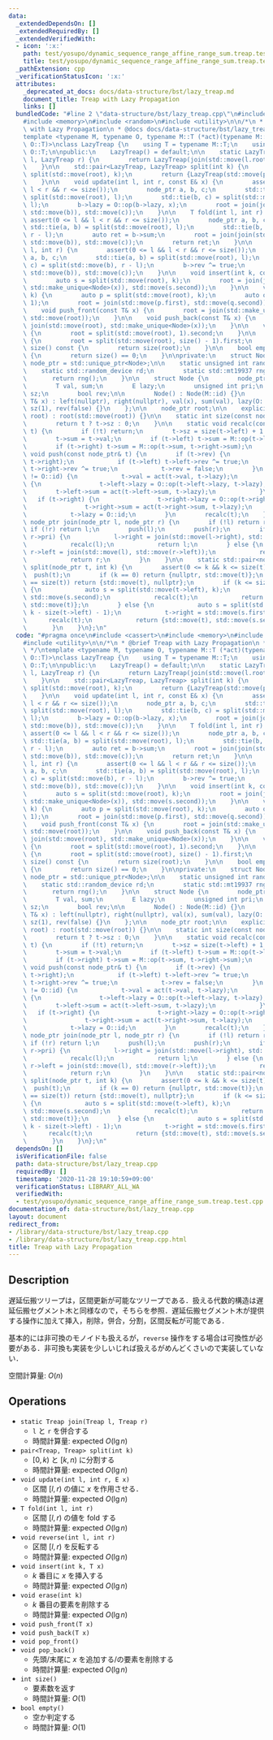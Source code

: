 ```yaml
---
data:
  _extendedDependsOn: []
  _extendedRequiredBy: []
  _extendedVerifiedWith:
  - icon: ':x:'
    path: test/yosupo/dynamic_sequence_range_affine_range_sum.treap.test.cpp
    title: test/yosupo/dynamic_sequence_range_affine_range_sum.treap.test.cpp
  _pathExtension: cpp
  _verificationStatusIcon: ':x:'
  attributes:
    _deprecated_at_docs: docs/data-structure/bst/lazy_treap.md
    document_title: Treap with Lazy Propagation
    links: []
  bundledCode: "#line 2 \"data-structure/bst/lazy_treap.cpp\"\n#include <cassert>\n\
    #include <memory>\n#include <random>\n#include <utility>\n\n/*\n * @brief Treap\
    \ with Lazy Propagation\n * @docs docs/data-structure/bst/lazy_treap.md\n */\n\
    template <typename M, typename O, typename M::T (*act)(typename M::T, typename\
    \ O::T)>\nclass LazyTreap {\n    using T = typename M::T;\n    using E = typename\
    \ O::T;\n\npublic:\n    LazyTreap() = default;\n\n    static LazyTreap join(LazyTreap\
    \ l, LazyTreap r) {\n        return LazyTreap(join(std::move(l.root), std::move(r.root)));\n\
    \    }\n\n    std::pair<LazyTreap, LazyTreap> split(int k) {\n        auto p =\
    \ split(std::move(root), k);\n        return {LazyTreap(std::move(p.first)), LazyTreap(std::move(p.second))};\n\
    \    }\n\n    void update(int l, int r, const E& x) {\n        assert(0 <= l &&\
    \ l < r && r <= size());\n        node_ptr a, b, c;\n        std::tie(a, b) =\
    \ split(std::move(root), l);\n        std::tie(b, c) = split(std::move(b), r -\
    \ l);\n        b->lazy = O::op(b->lazy, x);\n        root = join(join(std::move(a),\
    \ std::move(b)), std::move(c));\n    }\n\n    T fold(int l, int r) {\n       \
    \ assert(0 <= l && l < r && r <= size());\n        node_ptr a, b, c;\n       \
    \ std::tie(a, b) = split(std::move(root), l);\n        std::tie(b, c) = split(std::move(b),\
    \ r - l);\n        auto ret = b->sum;\n        root = join(join(std::move(a),\
    \ std::move(b)), std::move(c));\n        return ret;\n    }\n\n    void reverse(int\
    \ l, int r) {\n        assert(0 <= l && l < r && r <= size());\n        node_ptr\
    \ a, b, c;\n        std::tie(a, b) = split(std::move(root), l);\n        std::tie(b,\
    \ c) = split(std::move(b), r - l);\n        b->rev ^= true;\n        root = join(join(std::move(a),\
    \ std::move(b)), std::move(c));\n    }\n\n    void insert(int k, const T& x) {\n\
    \        auto s = split(std::move(root), k);\n        root = join(join(std::move(s.first),\
    \ std::make_unique<Node>(x)), std::move(s.second));\n    }\n\n    void erase(int\
    \ k) {\n        auto p = split(std::move(root), k);\n        auto q = split(std::move(p.second),\
    \ 1);\n        root = join(std::move(p.first), std::move(q.second));\n    }\n\n\
    \    void push_front(const T& x) {\n        root = join(std::make_unique<Node>(x),\
    \ std::move(root));\n    }\n\n    void push_back(const T& x) {\n        root =\
    \ join(std::move(root), std::make_unique<Node>(x));\n    }\n\n    void pop_front()\
    \ {\n        root = split(std::move(root), 1).second;\n    }\n\n    void pop_back()\
    \ {\n        root = split(std::move(root), size() - 1).first;\n    }\n\n    int\
    \ size() const {\n        return size(root);\n    }\n\n    bool empty() const\
    \ {\n        return size() == 0;\n    }\n\nprivate:\n    struct Node;\n    using\
    \ node_ptr = std::unique_ptr<Node>;\n\n    static unsigned int rand() {\n    \
    \    static std::random_device rd;\n        static std::mt19937 rng(rd());\n \
    \       return rng();\n    }\n\n    struct Node {\n        node_ptr left, right;\n\
    \        T val, sum;\n        E lazy;\n        unsigned int pri;\n        int\
    \ sz;\n        bool rev;\n\n        Node() : Node(M::id) {}\n        Node(const\
    \ T& x) : left(nullptr), right(nullptr), val(x), sum(val), lazy(O::id), pri(rand()),\
    \ sz(1), rev(false) {}\n    };\n\n    node_ptr root;\n\n    explicit LazyTreap(node_ptr\
    \ root) : root(std::move(root)) {}\n\n    static int size(const node_ptr& t) {\n\
    \        return t ? t->sz : 0;\n    }\n\n    static void recalc(const node_ptr&\
    \ t) {\n        if (!t) return;\n        t->sz = size(t->left) + 1 + size(t->right);\n\
    \        t->sum = t->val;\n        if (t->left) t->sum = M::op(t->left->sum, t->sum);\n\
    \        if (t->right) t->sum = M::op(t->sum, t->right->sum);\n    }\n\n    static\
    \ void push(const node_ptr& t) {\n        if (t->rev) {\n            std::swap(t->left,\
    \ t->right);\n            if (t->left) t->left->rev ^= true;\n            if (t->right)\
    \ t->right->rev ^= true;\n            t->rev = false;\n        }\n        if (t->lazy\
    \ != O::id) {\n            t->val = act(t->val, t->lazy);\n            if (t->left)\
    \ {\n                t->left->lazy = O::op(t->left->lazy, t->lazy);\n        \
    \        t->left->sum = act(t->left->sum, t->lazy);\n            }\n         \
    \   if (t->right) {\n                t->right->lazy = O::op(t->right->lazy, t->lazy);\n\
    \                t->right->sum = act(t->right->sum, t->lazy);\n            }\n\
    \            t->lazy = O::id;\n        }\n        recalc(t);\n    }\n\n    static\
    \ node_ptr join(node_ptr l, node_ptr r) {\n        if (!l) return r;\n       \
    \ if (!r) return l;\n        push(l);\n        push(r);\n        if (l->pri >\
    \ r->pri) {\n            l->right = join(std::move(l->right), std::move(r));\n\
    \            recalc(l);\n            return l;\n        } else {\n           \
    \ r->left = join(std::move(l), std::move(r->left));\n            recalc(r);\n\
    \            return r;\n        }\n    }\n\n    static std::pair<node_ptr, node_ptr>\
    \ split(node_ptr t, int k) {\n        assert(0 <= k && k <= size(t));\n      \
    \  push(t);\n        if (k == 0) return {nullptr, std::move(t)};\n        if (k\
    \ == size(t)) return {std::move(t), nullptr};\n        if (k <= size(t->left))\
    \ {\n            auto s = split(std::move(t->left), k);\n            t->left =\
    \ std::move(s.second);\n            recalc(t);\n            return {std::move(s.first),\
    \ std::move(t)};\n        } else {\n            auto s = split(std::move(t->right),\
    \ k - size(t->left) - 1);\n            t->right = std::move(s.first);\n      \
    \      recalc(t);\n            return {std::move(t), std::move(s.second)};\n \
    \       }\n    }\n};\n"
  code: "#pragma once\n#include <cassert>\n#include <memory>\n#include <random>\n\
    #include <utility>\n\n/*\n * @brief Treap with Lazy Propagation\n * @docs docs/data-structure/bst/lazy_treap.md\n\
    \ */\ntemplate <typename M, typename O, typename M::T (*act)(typename M::T, typename\
    \ O::T)>\nclass LazyTreap {\n    using T = typename M::T;\n    using E = typename\
    \ O::T;\n\npublic:\n    LazyTreap() = default;\n\n    static LazyTreap join(LazyTreap\
    \ l, LazyTreap r) {\n        return LazyTreap(join(std::move(l.root), std::move(r.root)));\n\
    \    }\n\n    std::pair<LazyTreap, LazyTreap> split(int k) {\n        auto p =\
    \ split(std::move(root), k);\n        return {LazyTreap(std::move(p.first)), LazyTreap(std::move(p.second))};\n\
    \    }\n\n    void update(int l, int r, const E& x) {\n        assert(0 <= l &&\
    \ l < r && r <= size());\n        node_ptr a, b, c;\n        std::tie(a, b) =\
    \ split(std::move(root), l);\n        std::tie(b, c) = split(std::move(b), r -\
    \ l);\n        b->lazy = O::op(b->lazy, x);\n        root = join(join(std::move(a),\
    \ std::move(b)), std::move(c));\n    }\n\n    T fold(int l, int r) {\n       \
    \ assert(0 <= l && l < r && r <= size());\n        node_ptr a, b, c;\n       \
    \ std::tie(a, b) = split(std::move(root), l);\n        std::tie(b, c) = split(std::move(b),\
    \ r - l);\n        auto ret = b->sum;\n        root = join(join(std::move(a),\
    \ std::move(b)), std::move(c));\n        return ret;\n    }\n\n    void reverse(int\
    \ l, int r) {\n        assert(0 <= l && l < r && r <= size());\n        node_ptr\
    \ a, b, c;\n        std::tie(a, b) = split(std::move(root), l);\n        std::tie(b,\
    \ c) = split(std::move(b), r - l);\n        b->rev ^= true;\n        root = join(join(std::move(a),\
    \ std::move(b)), std::move(c));\n    }\n\n    void insert(int k, const T& x) {\n\
    \        auto s = split(std::move(root), k);\n        root = join(join(std::move(s.first),\
    \ std::make_unique<Node>(x)), std::move(s.second));\n    }\n\n    void erase(int\
    \ k) {\n        auto p = split(std::move(root), k);\n        auto q = split(std::move(p.second),\
    \ 1);\n        root = join(std::move(p.first), std::move(q.second));\n    }\n\n\
    \    void push_front(const T& x) {\n        root = join(std::make_unique<Node>(x),\
    \ std::move(root));\n    }\n\n    void push_back(const T& x) {\n        root =\
    \ join(std::move(root), std::make_unique<Node>(x));\n    }\n\n    void pop_front()\
    \ {\n        root = split(std::move(root), 1).second;\n    }\n\n    void pop_back()\
    \ {\n        root = split(std::move(root), size() - 1).first;\n    }\n\n    int\
    \ size() const {\n        return size(root);\n    }\n\n    bool empty() const\
    \ {\n        return size() == 0;\n    }\n\nprivate:\n    struct Node;\n    using\
    \ node_ptr = std::unique_ptr<Node>;\n\n    static unsigned int rand() {\n    \
    \    static std::random_device rd;\n        static std::mt19937 rng(rd());\n \
    \       return rng();\n    }\n\n    struct Node {\n        node_ptr left, right;\n\
    \        T val, sum;\n        E lazy;\n        unsigned int pri;\n        int\
    \ sz;\n        bool rev;\n\n        Node() : Node(M::id) {}\n        Node(const\
    \ T& x) : left(nullptr), right(nullptr), val(x), sum(val), lazy(O::id), pri(rand()),\
    \ sz(1), rev(false) {}\n    };\n\n    node_ptr root;\n\n    explicit LazyTreap(node_ptr\
    \ root) : root(std::move(root)) {}\n\n    static int size(const node_ptr& t) {\n\
    \        return t ? t->sz : 0;\n    }\n\n    static void recalc(const node_ptr&\
    \ t) {\n        if (!t) return;\n        t->sz = size(t->left) + 1 + size(t->right);\n\
    \        t->sum = t->val;\n        if (t->left) t->sum = M::op(t->left->sum, t->sum);\n\
    \        if (t->right) t->sum = M::op(t->sum, t->right->sum);\n    }\n\n    static\
    \ void push(const node_ptr& t) {\n        if (t->rev) {\n            std::swap(t->left,\
    \ t->right);\n            if (t->left) t->left->rev ^= true;\n            if (t->right)\
    \ t->right->rev ^= true;\n            t->rev = false;\n        }\n        if (t->lazy\
    \ != O::id) {\n            t->val = act(t->val, t->lazy);\n            if (t->left)\
    \ {\n                t->left->lazy = O::op(t->left->lazy, t->lazy);\n        \
    \        t->left->sum = act(t->left->sum, t->lazy);\n            }\n         \
    \   if (t->right) {\n                t->right->lazy = O::op(t->right->lazy, t->lazy);\n\
    \                t->right->sum = act(t->right->sum, t->lazy);\n            }\n\
    \            t->lazy = O::id;\n        }\n        recalc(t);\n    }\n\n    static\
    \ node_ptr join(node_ptr l, node_ptr r) {\n        if (!l) return r;\n       \
    \ if (!r) return l;\n        push(l);\n        push(r);\n        if (l->pri >\
    \ r->pri) {\n            l->right = join(std::move(l->right), std::move(r));\n\
    \            recalc(l);\n            return l;\n        } else {\n           \
    \ r->left = join(std::move(l), std::move(r->left));\n            recalc(r);\n\
    \            return r;\n        }\n    }\n\n    static std::pair<node_ptr, node_ptr>\
    \ split(node_ptr t, int k) {\n        assert(0 <= k && k <= size(t));\n      \
    \  push(t);\n        if (k == 0) return {nullptr, std::move(t)};\n        if (k\
    \ == size(t)) return {std::move(t), nullptr};\n        if (k <= size(t->left))\
    \ {\n            auto s = split(std::move(t->left), k);\n            t->left =\
    \ std::move(s.second);\n            recalc(t);\n            return {std::move(s.first),\
    \ std::move(t)};\n        } else {\n            auto s = split(std::move(t->right),\
    \ k - size(t->left) - 1);\n            t->right = std::move(s.first);\n      \
    \      recalc(t);\n            return {std::move(t), std::move(s.second)};\n \
    \       }\n    }\n};\n"
  dependsOn: []
  isVerificationFile: false
  path: data-structure/bst/lazy_treap.cpp
  requiredBy: []
  timestamp: '2020-11-28 19:10:59+09:00'
  verificationStatus: LIBRARY_ALL_WA
  verifiedWith:
  - test/yosupo/dynamic_sequence_range_affine_range_sum.treap.test.cpp
documentation_of: data-structure/bst/lazy_treap.cpp
layout: document
redirect_from:
- /library/data-structure/bst/lazy_treap.cpp
- /library/data-structure/bst/lazy_treap.cpp.html
title: Treap with Lazy Propagation
---
```

## Description

遅延伝搬ツリープは，区間更新が可能なツリープである．扱える代数的構造は遅延伝搬セグメント木と同様なので，そちらを参照．遅延伝搬セグメント木が提供する操作に加えて挿入，削除，併合，分割，区間反転が可能である．

基本的には非可換のモノイドも扱えるが，`reverse` 操作をする場合は可換性が必要がある．非可換も実装を少しいじれば扱えるがめんどくさいので実装していない．

空間計算量: $O(n)$

## Operations

- `static Treap join(Treap l, Treap r)`
    - `l` と `r` を併合する
    - 時間計算量: $\mathrm{expected}\ O(\lg n)$
- `pair<Treap, Treap> split(int k)`
    - $[0, k)$ と $[k, n)$ に分割する
    - 時間計算量: $\mathrm{expected}\ O(\lg n)$
- `void update(int l, int r, E x)`
    - 区間 $[l, r)$ の値に $x$ を作用させる．
    - 時間計算量: $\mathrm{expected}\ O(\lg n)$
- `T fold(int l, int r)`
    - 区間 $[l, r)$ の値を fold する
    - 時間計算量: $\mathrm{expected}\ O(\lg n)$
- `void reverse(int l, int r)`
    - 区間 $[l, r)$ を反転する
    - 時間計算量: $\mathrm{expected}\ O(\lg n)$
- `void insert(int k, T x)`
    - $k$ 番目に $x$ を挿入する
    - 時間計算量: $\mathrm{expected}\ O(\lg n)$
- `void erase(int k)`
    - $k$ 番目の要素を削除する
    - 時間計算量: $\mathrm{expected}\ O(\lg n)$
- `void push_front(T x)`
- `void push_back(T x)`
- `void pop_front()`
- `void pop_back()`
    - 先頭/末尾に $x$ を追加する/の要素を削除する
    - 時間計算量: $\mathrm{expected}\ O(\lg n)$
- `int size()`
    - 要素数を返す
    - 時間計算量: $O(1)$
- `bool empty()`
    - 空か判定する
    - 時間計算量: $O(1)$